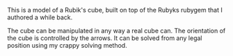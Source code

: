 This is a model of a Rubik's cube, built on top of the Rubyks rubygem that I authored a while back. 

The cube can be manipulated in any way a real cube can. The orientation of the cube is controlled by the arrows. It can be solved from any legal position using my crappy solving method. 

